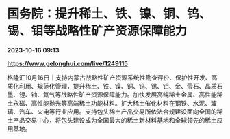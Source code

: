 # 国务院：提升稀土、铁、镍、铜、钨、锡、钼等战略性矿产资源保障能力

**2023-10-16 09:13**

**https://www.gelonghui.com/live/1249115**

格隆汇10月16日｜支持内蒙古战略性矿产资源系统性勘查评价、保护性开发、高质化利用、规范化管理，提升稀土、铁、镍、铜、钨、锡、钼、金、萤石、晶质石墨、锂、铀、氦气等战略性矿产资源保障能力。加快发展高纯稀土金属、高性能稀土永磁、高性能抛光等高端稀土功能材料。扩大稀土催化材料在钢铁、水泥、玻璃、汽车、火电等行业应用。支持包头稀土产品交易所依法合规建设面向全国的稀土产品交易中心，将包头建设成为全国最大的稀土新材料基地和全球领先的稀土应用基地。